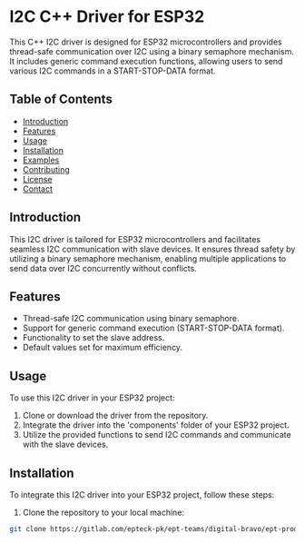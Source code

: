 # I2C C++ Driver for ESP32

This C++ I2C driver is designed for ESP32 microcontrollers and provides thread-safe communication over I2C using a binary semaphore mechanism. It includes generic command execution functions, allowing users to send various I2C commands in a START-STOP-DATA format.

## Table of Contents

- [Introduction](#introduction)
- [Features](#features)
- [Usage](#usage)
- [Installation](#installation)
- [Examples](#examples)
- [Contributing](#contributing)
- [License](#license)
- [Contact](#contact)

## Introduction

This I2C driver is tailored for ESP32 microcontrollers and facilitates seamless I2C communication with slave devices. It ensures thread safety by utilizing a binary semaphore mechanism, enabling multiple applications to send data over I2C concurrently without conflicts.

## Features

- Thread-safe I2C communication using binary semaphore.
- Support for generic command execution (START-STOP-DATA format).
- Functionality to set the slave address.
- Default values set for maximum efficiency.

## Usage

To use this I2C driver in your ESP32 project:

1. Clone or download the driver from the repository.
2. Integrate the driver into the 'components' folder of your ESP32 project.
3. Utilize the provided functions to send I2C commands and communicate with the slave devices.

## Installation

To integrate this I2C driver into your ESP32 project, follow these steps:

1. Clone the repository to your local machine:

```bash
git clone https://gitlab.com/epteck-pk/ept-teams/digital-bravo/ept-products/ept-libs/esp-idf/idf-cpp-template.git -b component/i2c

```
